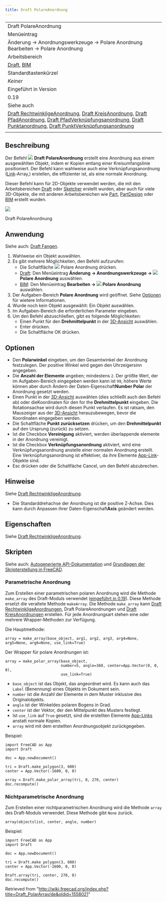 ```yaml
---
title: Draft PolareAnordnung
---
```

|  |
| --- |
| Draft PolareAnordnung |
| Menüeintrag |
| Änderung → Anordnungswerkzeuge → Polare Anordnung Bearbeiten → Polare Anordnung |
| Arbeitsbereich |
| [Draft](/Draft_Workbench/de "Draft Workbench/de"), [BIM](/BIM_Workbench/de "BIM Workbench/de") |
| Standardtastenkürzel |
| *Keiner* |
| Eingeführt in Version |
| 0.19 |
| Siehe auch |
| [Draft RechtwinkligeAnordnung](/Draft_OrthoArray/de "Draft OrthoArray/de"), [Draft KreisAnordnung](/Draft_CircularArray/de "Draft CircularArray/de"), [Draft PfadAnordnung](/Draft_PathArray/de "Draft PathArray/de"), [Draft PfadVerknüpfungsanordnung](/Draft_PathLinkArray/de "Draft PathLinkArray/de"), [Draft Punktanordnung](/Draft_PointArray/de "Draft PointArray/de"), [Draft PunktVerknüpfungsanordnung](/Draft_PointLinkArray/de "Draft PointLinkArray/de") |
|  |

## Beschreibung

Der Befehl ![](/images/Draft_PolarArray.svg) **Draft PolareAnordnung** erstellt eine Anordnung aus einem ausgewählten Objekt, indem er Kopien entlang einer Kreisumfangslinie positioniert. Der Befehl kann wahlweise auch eine Verknüpfungsanordnung ([Link](/App_Link/de "App Link/de")-Array,) erstellen, die effizienter ist, als eine normale Anordnung.

Dieser Befehl kann für 2D-Objekte verwendet werden, die mit den Arbeitsbereichen [Draft](/Draft_Workbench/de "Draft Workbench/de") oder [Sketcher](/Sketcher_Workbench/de "Sketcher Workbench/de") erstellt wurden, aber auch für viele 3D-Objekte, die mit anderen Arbeitsbereichen wie [Part](/Part_Workbench/de "Part Workbench/de"), [PartDesign](/PartDesign_Workbench/de "PartDesign Workbench/de") oder [BIM](/BIM_Workbench/de "BIM Workbench/de") erstellt wurden.

![](/images/Draft_PolarArray_example.png)

Draft PolareAnordnung

## Anwendung

Siehe auch: [Draft Fangen](/Draft_Snap/de "Draft Snap/de").

1. Wahlweise ein Objekt auswählen.
2. Es gibt mehrere Möglichkeiten, den Befehl aufzurufen:
   * Die Schaltfläche ![](/images/Draft_PolarArray.svg) Polare Anordnung drücken.
   * [Draft](/Draft_Workbench/de "Draft Workbench/de"): Den Menüeintrag **Änderung → Anordnungswerkzeuge → ![](/images/Draft_PolarArray.svg) Polare Anordnung** auswählen.
   * [BIM](/BIM_Workbench/de "BIM Workbench/de"): Den Menüeintrag **Bearbeiten → ![](/images/Draft_PolarArray.svg) Polare Anordnung** auswählen.
3. Der Aufgaben-Bereich **Polare Anordnung** wird geöffnet. Siehe [Optionen](#Optionen) für wietere Informationen.
4. Wurde noch kein Objekt ausgewählt: Ein Objekt auswählen.
5. Im Aufgaben-Bereich die erforderlichen Parameter eingeben.
6. Um den Befehl abzuschließen, gibt es folgende Möglichkeiten:
   * Einen Punkt für den **Drehmittelpunkt** in der [3D-Ansicht](/3D_view/de "3D view/de") auswählen.
   * Enter drücken.
   * Die Schaltfläche OK drücken.

## Optionen

* Den **Polarwinkel** eingeben, um den Gesamtwinkel der Anordnung festzulegen. Der positive Winkel wird gegen den Uhrzeigersinn angegeben.
* Die **Anzahl der Elemente** angeben; mindestens `2`. Der größte Wert, der im Aufgaben-Bereich eingegeben werden kann ist `99`, höhere Werte können aber durch Ändern der Daten-Eigenschaft**Number Polar** der Anordnung gesetzt werden.
* Einen Punkt in der [3D-Ansicht](/3D_view/de "3D view/de") auswählen (dies schließt auch den Befehl ab) oder dieKoordinaten für den for the **Drehmittelpunkt** eingeben. Die Rotationsachse wird durch diesen Punkt verlaufen. Es ist ratsam, den Mauszeiger aus der [3D-Ansicht](/3D_view/de "3D view/de") herauzubewegen, bevor die Koordinaten eingegeben werden.
* Die Schaltfläche **Punkt zurücksetzen** drücken, um den **Drehmittelpunkt** auf den Ursprung (zurück) zu setzen.
* Ist die Checkbox **Vereinigung** aktiviert, werden überlappende elemente in der Anordnung vereinigt.
* Ist die Checkbox **Verknüpfungsanordnung** aktiviert, wird eine Verknüpfungsanordnung anstelle einer normalen Anordnung erstellt. Eine Verknüpfungsanordnung ist effektiver, da ihre Elemente [App-Link](/App_Link/de "App Link/de")-Objekte sind.
* Esc drücken oder die Schaltfäche Cancel, um den Befehl abzubrechen.

## Hinweise

Siehe [Draft RechtwinkligeAnordnung](/Draft_OrthoArray/de#Hinweise "Draft OrthoArray/de").

* Die Standarddrehachse der Anordnung ist die positive Z-Achse. Dies kann durch Anpassen ihrer Daten-Eigenschaft**Axis** geändert werden.

## Eigenschaften

Siehe [Draft RechtwinkligeAnordnung](/Draft_OrthoArray/de#Eigenschaften "Draft OrthoArray/de").

## Skripten

Siehe auch: [Autogenerierte API-Dokumentation](https://freecad.github.io/SourceDoc/) und [Grundlagen der Skripterstellung in FreeCAD](/FreeCAD_Scripting_Basics/de "FreeCAD Scripting Basics/de").

### Parametrische Anordnung

Zum Erstellen einer parametrischen polaren Anordnung wird die Methode `make_array` des Draft-Moduls verwendet ([eingeführt in 0.19](/Release_notes_0.19/de "Release notes 0.19/de")). Diese Methode ersetzt die veraltete Methode `makeArray`. Die Methode `make_array` kann [Draft RechtwinkligeAnordnungen](/Draft_OrthoArray/de "Draft OrthoArray/de"), Draft PolareAnordnungen und [Draft KreisAnordnungen](/Draft_CircularArray/de "Draft CircularArray/de") erstellen. Für jede Anordnungsart stehen eine oder mehrere Wrapper-Methoden zur Verfügung.

Die Hauptmethode:

```
array = make_array(base_object, arg1, arg2, arg3, arg4=None, arg5=None, arg6=None, use_link=True)

```

Der Wrapper für polare Anordnungen ist:

```
array = make_polar_array(base_object,
                         number=5, angle=360, center=App.Vector(0, 0, 0),
                         use_link=True)

```

* `base_object` ist das Objekt, das angeordnet wird. Es kann auch das `Label` (Benennung) eines Objekts im Dokument sein.
* `number` ist die Anzahl der Elemente in dem Muster inklusive des Originalobjekts.
* `angle` ist der Winkeldes polaren Bogens in Grad.
* `center` ist der Vektor, der den Mittelpunkt des Musters festlegt.
* Ist `use_link` auf `True` gesetzt, sind die erstellten Elemente [App-Links](/App_Link "App Link") anstatt normale Kopien.
* `array` wird mit dem erstellten Anordnungsobjekt zurückgegeben.

Beispiel:

```
import FreeCAD as App
import Draft

doc = App.newDocument()

tri = Draft.make_polygon(3, 600)
center = App.Vector(-1600, 0, 0)

array = Draft.make_polar_array(tri, 8, 270, center)
doc.recompute()

```

### Nichtparametrische Anordnung

Zum Erstellen einer nichtparametrischen Anordnung wird die Methode `array` des Draft-Moduls verwendet. Diese Methode gibt `None` zurück.

```
array(objectslist, center, angle, number)

```

Beispiel:

```
import FreeCAD as App
import Draft

doc = App.newDocument()

tri = Draft.make_polygon(3, 600)
center = App.Vector(-1600, 0, 0)

Draft.array(tri, center, 270, 8)
doc.recompute()

```

Retrieved from "<http://wiki.freecad.org/index.php?title=Draft_PolarArray/de&oldid=1558021>"